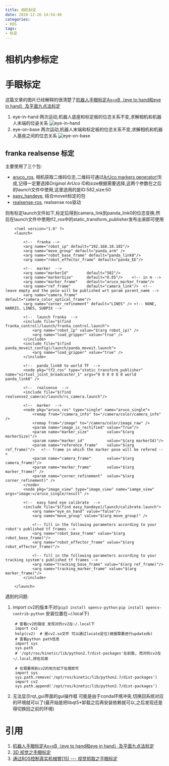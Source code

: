 ```yaml
---
title: 相机标定
date: 2020-12-26 14:54:40
categories:
- ROS
tags:
- 标定
---
```


# 相机内参标定

# 手眼标定
这篇文章的图片已经解释的很清楚了[机器人手眼标定Ax=xB（eye to hand和eye in hand）及平面九点法标定](https://blog.csdn.net/yaked/article/details/77161160?utm_medium=distribute.pc_relevant.none-task-blog-BlogCommendFromMachineLearnPai2-3.control&depth_1-utm_source=distribute.pc_relevant.none-task-blog-BlogCommendFromMachineLearnPai2-3.control)
1. eye-in-hand
    两次运动,机器人底座和标定板的位恣关系不变,求解相机和机器人末端的位姿关系
    ![eye-in-hand](eye-in-hand.png)    
2. eye-on-base
    两次运动,机器人末端和标定板的位恣关系不变,求解相机和机器人基座之间的位恣关系
    ![eye-on-base](eye-on-base.png)

## franka realsense 标定
主要使用了三个包:
- [aruco_ros](https://github.com/pal-robotics/aruco_ros), 相机获取二维码位恣,二维码可通过[ArUco markers generator!](https://chev.me/arucogen/)生成,记得一定要选择*Original ArUco*
ID和size根据需要选择,这两个参数在之后的launch文件中使用,这里选用的是ID:582,size:50
- [easy_handeye](https://github.com/IFL-CAMP/easy_handeye), 结合moveit标定的包
- [realsense-ros](https://github.com/IntelRealSense/realsense-ros), realsense ros驱动

则有标定launch文件如下,标定后得到camera_link到panda_link0的位恣变换,然后在launch文件中使用tf2_ros中的static_transform_publisher发布出来即可使用
    
        <?xml version="1.0" ?>
        <launch>
        
            <!--  franka -->
            <arg name="robot_ip" default="192.168.10.102"/>
            <arg name="move_group" default="panda_arm" />
            <arg name="robot_base_frame" default="panda_link0"/>
            <arg name="robot_effector_frame" default="panda_EE"/>
        
            <!--  marker  -->
            <arg name="markerId"        default="582"/>
            <arg name="markerSize"      default="0.05"/>    <!-- in m -->
            <arg name="marker_frame"    default="aruco_marker_frame"/>
            <arg name="ref_frame"       default="camera_link"/>  <!-- leave empty and the pose will be published wrt param parent_name -->
            <arg name="camera_frame"    default="camera_color_optical_frame"/>
            <arg name="corner_refinement" default="LINES" /> <!-- NONE, HARRIS, LINES, SUBPIX -->
        
            <!--  launch franka  -->
            <include file="$(find franka_control)/launch/franka_control.launch">
                <arg name="robot_ip" value="$(arg robot_ip)" />
                <arg name="load_gripper" value="true" />
            </include>
            <include file="$(find panda_moveit_config)/launch/panda_moveit.launch">
                <arg name="load_gripper" value="true" />
            </include>
        
            <!--  panda_link0 to world TF  -->
            <node pkg="tf2_ros" type="static_transform_publisher" name="virtual_joint_broadcaster_1" args="0 0 0 0 0 0 world panda_link0" />
        
            <!--  realsense  -->
            <include file="$(find realsense2_camera)/launch/rs_camera.launch"/>
        
            <!--  marker  -->
            <node pkg="aruco_ros" type="single" name="aruco_single">
                <remap from="/camera_info" to="/camera/color/camera_info" />
                <remap from="/image" to="/camera/color/image_raw" />
                <param name="image_is_rectified" value="True"/>
                <param name="marker_size"        value="$(arg markerSize)"/>
                <param name="marker_id"          value="$(arg markerId)"/>
                <param name="reference_frame"    value="$(arg ref_frame)"/>   <!-- frame in which the marker pose will be refered -->
                <param name="camera_frame"       value="$(arg camera_frame)"/>
                <param name="marker_frame"       value="$(arg marker_frame)" />
                <param name="corner_refinement"  value="$(arg corner_refinement)" />
            </node>
            <node pkg="image_view" type="image_view" name="iamge_view" args="image:=/aruco_single/result" />
        
            <!--  easy hand eye calibrate  -->
            <include file="$(find easy_handeye)/launch/calibrate.launch">
                <arg name="eye_on_hand" value="false"/>
                <arg name="move_group" value="$(arg move_group)" />
        
                <!-- fill in the following parameters according to your robot's published tf frames -->
                <arg name="robot_base_frame" value="$(arg robot_base_frame)"/>
                <arg name="robot_effector_frame" value="$(arg robot_effector_frame)"/>
        
                <!-- fill in the following parameters according to your tracking system's published tf frames -->
                <arg name="tracking_base_frame" value="$(arg ref_frame)"/>
                <arg name="tracking_marker_frame" value="$(arg marker_frame)"/>
            </include>
        
        </launch>

遇到的问题:
1. import cv2的版本不对(`pip3 install opencv-python` `pip install opencv-contrib-python` 安装位置在~/.local下)
    
        # 查看cv2的路径 发现对的cv2在~/.local下
        import cv2
        help(cv2)  # 是cv2.so文件 可以通过locate定位(根据需要进行updatedb)
        # 查看python path信息
        import sys
        sys.path   
        # '/opt/ros/kinetic/lib/python2.7/dist-packages'在前面, 而对的cv2在~/.local,排在后面
        
        # 在需要用到cv2的地方如下处理即可
        import sys
        sys.path.remove('/opt/ros/kinetic/lib/python2.7/dist-packages')
        import cv2
        sys.path.append('/opt/ros/kinetic/lib/python2.7/dist-packages')

2. 无法显示rqt_gui界面的gui操作框
可能是由于conda环境冲突,切换回系统对应的环境就可以了(最开始是把libqt5*卸载之后再安装依赖就可以,之后发现还是得切换回之前的环境)



# 引用
1. [机器人手眼标定Ax=xB（eye to hand和eye in hand）及平面九点法标定](https://blog.csdn.net/yaked/article/details/77161160?utm_medium=distribute.pc_relevant.none-task-blog-BlogCommendFromMachineLearnPai2-3.control&depth_1-utm_source=distribute.pc_relevant.none-task-blog-BlogCommendFromMachineLearnPai2-3.control)
2. [3D 视觉之手眼标定](https://mp.weixin.qq.com/s/nJx1dlpBXaL2_iT_J4W5Kg)
3. [通过ROS控制真实机械臂(15) --- 视觉抓取之手眼标定](https://blog.csdn.net/qq_34935373/article/details/103727968)
